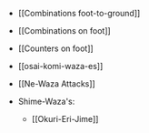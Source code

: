 * [[Combinations foot-to-ground]]
* [[Combinations on foot]]
* [[Counters on foot]]

* [[osai-komi-waza-es]]
* [[Ne-Waza Attacks]]
* Shime-Waza's:
	* [[Okuri-Eri-Jime]]